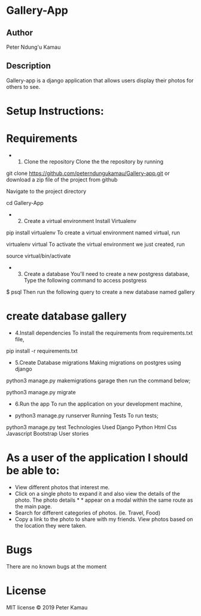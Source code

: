# Gallery-App


## Author
Peter Ndung'u Kamau

## Description
Gallery-app is a django application that allows users display their photos for others to see.

# Setup Instructions:
# Requirements
* 1. Clone the repository Clone the the repository by running

git clone https://github.com/peterndungukamau/Gallery-app.git
or download a zip file of the project from github

Navigate to the project directory

cd Gallery-App
* 2. Create a virtual environment
Install Virtualenv

pip install virtualenv
To create a virtual environment named virtual, run

virtualenv virtual
To activate the virtual environment we just created, run

source virtual/bin/activate
* 3. Create a database
You'll need to create a new postgress database, Type the following command to access postgress

 $ psql
Then run the following query to create a new database named gallery

# create database gallery
* 4.Install dependencies
To install the requirements from requirements.txt file,

pip install -r requirements.txt
* 5.Create Database migrations
Making migrations on postgres using django

python3 manage.py makemigrations garage
then run the command below;

python3 manage.py migrate
*  6.Run the app
To run the application on your development machine,

*  python3 manage.py runserver
Running Tests
To run tests;

python3 manage.py test
Technologies Used
Django
Python
Html
Css
Javascript
Bootstrap
User stories
# As a user of the application I should be able to:

 * View different photos that interest me.
 * Click on a single photo to expand it and also view the details of the photo. The photo details *   * appear on a modal within the same route as the main page.
  * Search for different categories of photos. (ie. Travel, Food)
  * Copy a link to the photo to share with my friends.
 View photos based on the location they were taken.
# Bugs
There are no known bugs at the moment

# License

MIT license © 2019 Peter Kamau